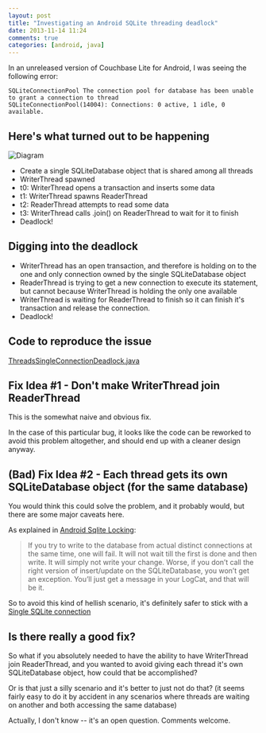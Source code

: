 ```yaml
---
layout: post
title: "Investigating an Android SQLite threading deadlock"
date: 2013-11-14 11:24
comments: true
categories: [android, java]
---
```


In an unreleased version of Couchbase Lite for Android, I was seeing the following error:

```
SQLiteConnectionPool The connection pool for database has been unable to grant a connection to thread
SQLiteConnectionPool(14004): Connections: 0 active, 1 idle, 0 available.
```

## Here's what turned out to be happening

![Diagram](http://cl.ly/image/0H40001q3T1Q/android_sqlite_deadlock.png)

* Create a single SQLiteDatabase object that is shared among all threads
* WriterThread spawned
* t0: WriterThread opens a transaction and inserts some data
* t1: WriterThread spawns ReaderThread
* t2: ReaderThread attempts to read some data
* t3: WriterThread calls .join() on ReaderThread to wait for it to finish
* Deadlock! 

## Digging into the deadlock 

* WriterThread has an open transaction, and therefore is holding on to the one and only connection owned by the single SQLiteDatabase object
* ReaderThread is trying to get a new connection to execute its statement, but cannot because WriterThread is holding the only one available
* WriterThread is waiting for ReaderThread to finish so it can finish it's transaction and release the connection.
* Deadlock!

## Code to reproduce the issue

[ThreadsSingleConnectionDeadlock.java](https://github.com/couchbaselabs/android-sqlite-experiments/blob/master/AndroidSQLiteExperiments/src/main/java/com/couchbaselabs/droidsqliteexprmnts/experiments/ThreadsSingleConnectionDeadlock.java)

## Fix Idea #1 - Don't make WriterThread join ReaderThread

This is the somewhat naive and obvious fix.  

In the case of this particular bug, it looks like the code can be reworked to avoid this problem altogether, and should end up with a cleaner design anyway. 

## (Bad) Fix Idea #2 - Each thread gets its own SQLiteDatabase object (for the same database)

You would think this could solve the problem, and it probably would, but there are some major caveats here.

As explained in [Android Sqlite Locking](http://touchlabblog.tumblr.com/post/24474398246/android-sqlite-locking):

> If you try to write to the database from actual distinct connections at the same time, one will fail.  It will not wait till the first is done and then write.  It will simply not write your change.  Worse, if you don’t call the right version of insert/update on the SQLiteDatabase, you won’t get an exception.  You’ll just get a message in your LogCat, and that will be it.

So to avoid this kind of hellish scenario, it's definitely safer to stick with a [Single SQLite connection](http://touchlabblog.tumblr.com/post/24474750219/single-sqlite-connection)

## Is there really a good fix?

So what if you absolutely needed to have the ability to have WriterThread join ReaderThread, and you wanted to avoid giving each thread it's own SQLiteDatabase object, how could that be accomplished?  

Or is that just a silly scenario and it's better to just not do that?  (it seems fairly easy to do it by accident in any scenarios where threads are waiting on another and both accessing the same database)

Actually, I don't know -- it's an open question.  Comments welcome.


